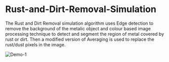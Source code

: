 # Rust-and-Dirt-Removal-Simulation


The Rust and Dirt Removal simulation algorithm uses Edge detection to remove the background of the metalic object and  colour based image processing technique to detect and segment the region of metal covered by rust or dirt. Then a modified version of Averaging is used to replace the rust/dust pixels in the image.

![Demo-1](https://drive.google.com/uc?export=view&id=1_UIxLSZvOQILKCzIy7NQKtDqTNGniCgo)
